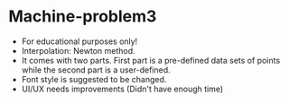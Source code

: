 # Machine-problem3
- For educational purposes only!
- Interpolation: Newton method.
- It comes with two parts. First part is a pre-defined data sets of points while the second part is a user-defined.
- Font style is suggested to be changed.
- UI/UX needs improvements (Didn't have enough time)
